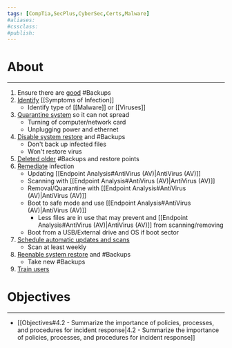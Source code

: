```yaml
---
tags: [CompTia,SecPlus,CyberSec,Certs,Malware]
#aliases:
#cssclass:
#publish:
---
```


# About
---
1. Ensure there are <u>good</u> #Backups
2. <u>Identify</u> [[Symptoms of Infection]]
	- Identify type of [[Malware]] or [[Viruses]]
3. <u>Quarantine system</u> so it can not spread
	- Turning of computer/network card
	- Unplugging power and ethernet
4. <u>Disable system restore</u> and #Backups
	- Don't back up infected files
	- Won't restore <u></u>virus
5. <u>Deleted older</u> #Backups and restore points
6. <u>Remediate</u> infection
	- Updating [[Endpoint Analysis#AntiVirus (AV)|AntiVirus (AV)]]
	- Scanning with [[Endpoint Analysis#AntiVirus (AV)|AntiVirus (AV)]]
	- Removal/Quarantine with [[Endpoint Analysis#AntiVirus (AV)|AntiVirus (AV)]]
	- Boot to safe mode and use [[Endpoint Analysis#AntiVirus (AV)|AntiVirus (AV)]]
		- Less files are in use that may prevent and [[Endpoint Analysis#AntiVirus (AV)|AntiVirus (AV)]] from scanning/removing
	- Boot from a USB/External drive and OS if boot sector
7. <u>Schedule automatic updates and scans</u>
	- Scan at least weekly
8. <u>Reenable system restore</u> and #Backups
	- Take new #Backups
9. <u>Train users</u>

# Objectives
---
- [[Objectives#4.2 - Summarize the importance of policies, processes, and procedures for incident response|4.2 - Summarize the importance of policies, processes, and procedures for incident response]]